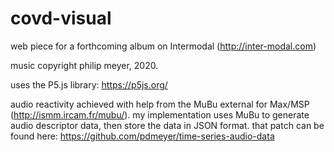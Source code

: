 # covd-visual

web piece for a forthcoming album on Intermodal (http://inter-modal.com)

music copyright philip meyer, 2020. 

uses the P5.js library: https://p5js.org/

audio reactivity achieved with help from the MuBu external for Max/MSP (http://ismm.ircam.fr/mubu/). my implementation uses MuBu to generate audio descriptor data, then store the data in JSON format. that patch can be found here: https://github.com/pdmeyer/time-series-audio-data
